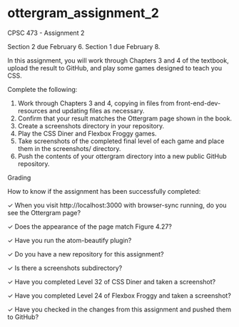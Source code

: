 # ottergram_assignment_2
CPSC 473 - Assignment 2

Section 2 due February 6. Section 1 due February 8.

In this assignment, you will work through Chapters 3 and 4 of the textbook, upload the result to GitHub, and play some games designed to teach you CSS.

Complete the following:

1. Work through Chapters 3 and 4, copying in files from front-end-dev-resources and updating files as necessary.
2. Confirm that your result matches the Ottergram page shown in the book.
3. Create a screenshots directory in your repository.
4. Play the CSS Diner and Flexbox Froggy games.
5. Take screenshots of the completed final level of each game and place them in the screenshots/ directory.
6. Push the contents of your ottergram directory into a new public GitHub repository.

Grading

How to know if the assignment has been successfully completed:

✓ When you visit http://localhost:3000 with browser-sync running, do you see the Ottergram page?

✓ Does the appearance of the page match Figure 4.27?

✓ Have you run the atom-beautify plugin?

✓ Do you have a new repository for this assignment?

✓ Is there a screenshots subdirectory?

✓ Have you completed Level 32 of CSS Diner and taken a screenshot?

✓ Have you completed Level 24 of Flexbox Froggy and taken a screenshot?

✓ Have you checked in the changes from this assignment and pushed them to GitHub?
